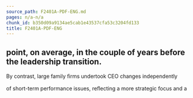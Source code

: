```yaml
---
source_path: F2401A-PDF-ENG.md
pages: n/a-n/a
chunk_id: b350d09a9134ae5cab1e43537cfa53c3204fd133
title: F2401A-PDF-ENG
---
```

## point, on average, in the couple of years before the leadership transition.

By contrast, large family ﬁrms undertook CEO changes independently

of short-term performance issues, reﬂecting a more strategic focus and a
